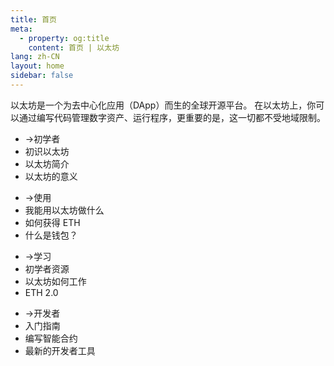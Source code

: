 ```yaml
---
title: 首页
meta:
  - property: og:title
    content: 首页 | 以太坊
lang: zh-CN
layout: home
sidebar: false
---
```


<div class="center">以太坊是一个为去中心化应用（DApp）而生的全球开源平台。 在以太坊上，你可以通过编写代码管理数字资产、运行程序，更重要的是，这一切都不受地域限制。</div>

<div class="intro-blocks">

  <router-link to="/zh/beginners/" class="intro-block">

  <ul>
    <li><span class="arrow">→</span>初学者</li>
    <li class="highlight">初识以太坊</li>
    <li>以太坊简介</li>
    <li>以太坊的意义</li>
  </ul>

  </router-link>

  <div class="intro-block">

  <ul>
    <li><router-link to="/zh/use/"><span class="arrow">→</span>使用</router-link></li>
    <li><router-link to="/zh/use/#_1-이더리움-디앱-사용하기" class="black">我能用以太坊做什么</router-link></li>
    <li><router-link to="/zh/use/#_2-什么是-eth，以及如何获得？" class="black">如何获得 ETH</router-link></li>
    <li><router-link to="/zh/use/#_3-什么是钱包，我应该如何选择合适的钱包？" class="black">什么是钱包？</router-link></li>
  </ul>

  </div>

  <div class="intro-block">
    <ul>
      <li><router-link to="/zh/learn/"><span class="arrow">→</span>学习</router-link></li>
      <li><router-link to="/zh/learn/#以太坊入门" class="black">初学者资源</router-link></li>
      <li><router-link to="/zh/learn/#以太坊如何运作" class="black">以太坊如何工作</router-link></li>
      <li><router-link to="/zh/learn/#eth-2-0" class="black">ETH 2.0</router-link></li>
    </ul>
  </div>

  </router-link>

  <div class="intro-block">
    <ul>
      <li><router-link to="/zh/developers/"><span class="arrow">→</span>开发者</router-link></li>
      <li><router-link to="/zh/developers/#入门指南" class="black">入门指南</router-link></li>
      <li><router-link to="/zh/developers/#智能合约语言" class="black">编写智能合约</router-link></li>
      <li><router-link to="/zh/developers/#开发者工具" class="black">最新的开发者工具</router-link></li>
    </ul>
  </div>

</div>
